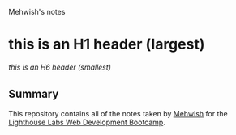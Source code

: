 Mehwish's notes
# this is an H1 header (largest)
###### this is an H6 header (smallest)

## Summary 
 
This repository contains all of the notes taken by [Mehwish](https://github.com/MehwishI) for the [Lighthouse Labs Web Development Bootcamp](https://www.lighthouselabs.ca/en/web-development).